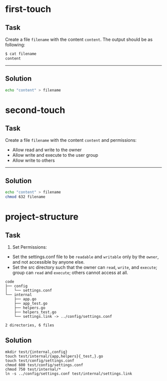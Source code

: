 # first-touch

## Task

Create a file `filename` with the content `content`. The output should be as following:

```sh
$ cat filename
content
```

---

## Solution

```sh
echo "content" > filename
```

# second-touch

## Task

Create a file `filename` with the content `content` and permissions:
- Allow read and write to the owner
- Allow write and execute to the user group
- Allow write to others

---

## Solution

```sh
echo "content" > filename
chmod 632 filename
```

# project-structure

## Task

1. Set Permissions:
- Set the settings.conf file to be `readable` and `writable` only by the `owner`, and not accessible by anyone else.
- Set the src directory such that the owner can `read`, `write`, and `execute`; group can `read` and `execute`; others cannot access at all.

```
code
├── config
│   └── settings.conf
└── internal
    ├── app.go
    ├── app_test.go
    ├── helpers.go
    ├── helpers_test.go
    └── settings.link -> ../config/settings.conf

2 directories, 6 files
```

## Solution

```
mkdir test/{internal,config}
touch test/internal/{app,helpers}{_test,}.go
touch test/config/settings.conf
chmod 600 test/config/settings.conf
chmod 750 test/internal/*
ln -s ../config/settings.conf test/internal/settings.link
```
